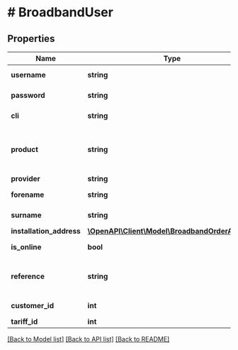 # # BroadbandUser

## Properties

Name | Type | Description | Notes
------------ | ------------- | ------------- | -------------
**username** | **string** | Name of the user | [optional]
**password** | **string** | Password of the user | [optional]
**cli** | **string** | Calling line identity | [optional]
**product** | **string** | Broadband product the user subscribes to | [optional]
**provider** | **string** | Provider | [optional]
**forename** | **string** | Forename of the user | [optional]
**surname** | **string** | Surname of the user | [optional]
**installation_address** | [**\OpenAPI\Client\Model\BroadbandOrderAddress**](BroadbandOrderAddress.md) |  | [optional]
**is_online** | **bool** | Online status | [optional]
**reference** | **string** | The broadband user reference | [optional]
**customer_id** | **int** | Customer ID | [optional]
**tariff_id** | **int** | Tariff ID | [optional]

[[Back to Model list]](../../README.md#models) [[Back to API list]](../../README.md#endpoints) [[Back to README]](../../README.md)
